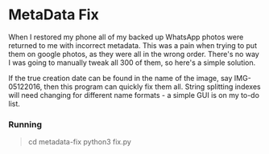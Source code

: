 # MetaData Fix

When I restored my phone all of my backed up WhatsApp photos were returned to me with incorrect metadata. This was a pain when trying to put them on google photos, as they were all in the wrong order. There's no way I was going to manually tweak all 300 of them, so here's a simple solution.

If the true creation date can be found in the name of the image, say IMG-05122016, then this program can quickly fix them all. String splitting indexes will need changing for different name formats - a simple GUI is on my to-do list.

### Running

> cd metadata-fix
> python3 fix.py
